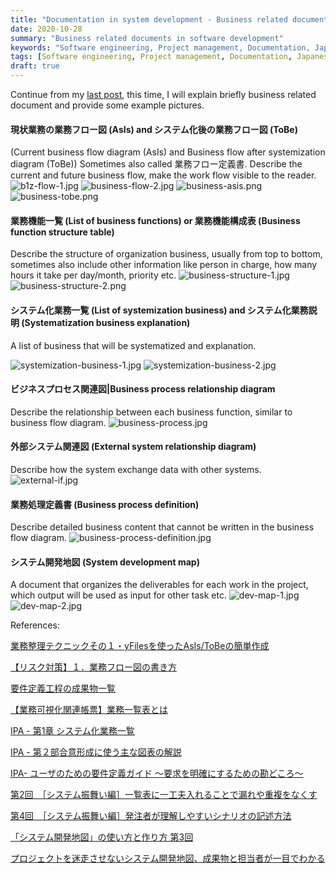 ```yaml
---
title: "Documentation in system development - Business related document"
date: 2020-10-28
summary: "Business related documents in software development"
keywords: "Software engineering, Project management, Documentation, Japanese, IPA"
tags: [Software engineering, Project management, Documentation, Japanese, IPA]
draft: true
---
```


Continue from my [last post](/blog/2020/system-development-document-list/), this time, I will explain briefly business related document and provide some example pictures.

#### 現状業務の業務フロー図 (AsIs) and システム化後の業務フロー図 (ToBe)
(Current business flow diagram (AsIs) and Business flow after systemization diagram (ToBe))
Sometimes also called 業務フロー定義書.
Describe the current and future business flow, make the work flow visible to the reader.
![b1z-flow-1.jpg](b1z-flow-1.jpg)
![business-flow-2.jpg](business-flow-2.jpg)
![business-asis.png](business-asis.png)
![business-tobe.png](business-tobe.png)

#### 業務機能一覧 (List of business functions) or 業務機能構成表 (Business function structure table)
Describe the structure of organization business, usually from top to bottom, sometimes also include other information like person in charge, how many hours it take per day/month, priority etc.
![business-structure-1.jpg](business-structure-1.jpg)
![business-structure-2.png](business-structure-2.png)

#### システム化業務一覧 (List of systemization business) and システム化業務説明 (Systematization business explanation)
A list of business that will be systematized and explanation.

![systemization-business-1.jpg](systemization-business-1.jpg)
![systemization-business-2.jpg](systemization-business-2.jpg)

#### ビジネスプロセス関連図|Business process relationship diagram
Describe the relationship between each business function, similar to business flow diagram.
![business-process.jpg](business-process.jpg)

#### 外部システム関連図 (External system relationship diagram)
Describe how the system exchange data with other systems.
![external-if.jpg](external-if.jpg)

#### 業務処理定義書 (Business process definition)
Describe detailed business content that cannot be written in the business flow diagram.
![business-process-definition.jpg](business-process-definition.jpg)

#### システム開発地図 (System development map)
A document that organizes the deliverables for each work in the project, which output will be used as input for other task etc.
![dev-map-1.jpg](dev-map-1.jpg)
![dev-map-2.jpg](dev-map-2.jpg)

References:

[業務整理テクニックその１・yFilesを使ったAsIs/ToBeの簡単作成](https://rpa.bigtreetc.com/column/bpmnyfiles/)

[【リスク対策】１．業務フロー図の書き方](https://note.com/iitsuki/n/n8f96057bff7b)

[要件定義工程の成果物一覧](https://pm-rasinban.com/rd-doc)

[【業務可視化関連帳票】業務一覧表とは](https://kashika.biz/analysis-4/)

[IPA - 第1章 システム化業務一覧](https://www.ipa.go.jp/files/000004425.pdf)

[IPA - 第２部合意形成に使う主な図表の解説](https://www.ipa.go.jp/files/000004511.pdf)

[IPA- ユーザのための要件定義ガイド ～要求を明確にするための勘どころ～](https://www.ipa.go.jp/sec/publish/tn16-008.html)

[第2回　［システム振舞い編］一覧表に一工夫入れることで漏れや重複をなくす](https://xtech.nikkei.com/it/article/COLUMN/20080611/307596/)

[第4回　［システム振舞い編］発注者が理解しやすいシナリオの記述方法](https://xtech.nikkei.com/it/article/COLUMN/20080707/310297/)

[「システム開発地図」の使い方と作り方 第3回](https://www.itmedia.co.jp/enterprise/articles/1611/22/news156.html)

[プロジェクトを迷走させないシステム開発地図、成果物と担当者が一目でわかる](https://xtech.nikkei.com/it/atcl/column/17/111000511/111600003/)